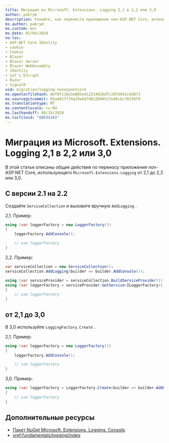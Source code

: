 ```yaml
---
title: Миграция из Microsoft. Extensions. Logging 2,1 в 2,2 или 3,0
author: pakrym
description: Узнайте, как перенести приложение non-ASP.NET Core, использующее Microsoft. Extensions. Logging от 2,1 до 2,2 или 3,0.
ms.author: pakrym
ms.custom: mvc
ms.date: 01/04/2019
no-loc:
- ASP.NET Core Identity
- cookie
- Cookie
- Blazor
- Blazor Server
- Blazor WebAssembly
- Identity
- Let's Encrypt
- Razor
- SignalR
uid: migration/logging-nonaspnetcore
ms.openlocfilehash: 8ef07118e3a885e41221402bdfc2d7e942c6dd73
ms.sourcegitcommit: 65add17f74a29a647d812b04517e46cbc78258f9
ms.translationtype: MT
ms.contentlocale: ru-RU
ms.lasthandoff: 08/19/2020
ms.locfileid: "88634102"
---
```

# <a name="migrate-from-microsoftextensionslogging-21-to-22-or-30"></a>Миграция из Microsoft. Extensions. Logging 2,1 в 2,2 или 3,0

В этой статье описаны общие действия по переносу приложения non-ASP.NET Core, использующего `Microsoft.Extensions.Logging` от 2,1 до 2,2 или 3,0.

## <a name="21-to-22"></a>С версии 2.1 на 2.2

Создайте `ServiceCollection` и вызовите вручную `AddLogging` .

2,1. Пример:

```csharp
using (var loggerFactory = new LoggerFactory())
{
    loggerFactory.AddConsole();

    // use loggerFactory
}
```

2,2. Пример:

```csharp
var serviceCollection = new ServiceCollection();
serviceCollection.AddLogging(builder => builder.AddConsole());

using (var serviceProvider = serviceCollection.BuildServiceProvider())
using (var loggerFactory = serviceProvider.GetService<ILoggerFactory>())
{
    // use loggerFactory
}
```

## <a name="21-to-30"></a>от 2,1 до 3,0

В 3,0 используйте `LoggingFactory.Create` .

2,1. Пример:

```csharp
using (var loggerFactory = new LoggerFactory())
{
    loggerFactory.AddConsole();

    // use loggerFactory
}
```

3,0. Пример:

```csharp
using (var loggerFactory = LoggerFactory.Create(builder => builder.AddConsole()))
{
    // use loggerFactory
}
```

## <a name="additional-resources"></a>Дополнительные ресурсы

* [Пакет NuGet Microsoft. Extensions. Logging. Console](https://www.nuget.org/packages/Microsoft.Extensions.Logging.Console/).
* <xref:fundamentals/logging/index>
